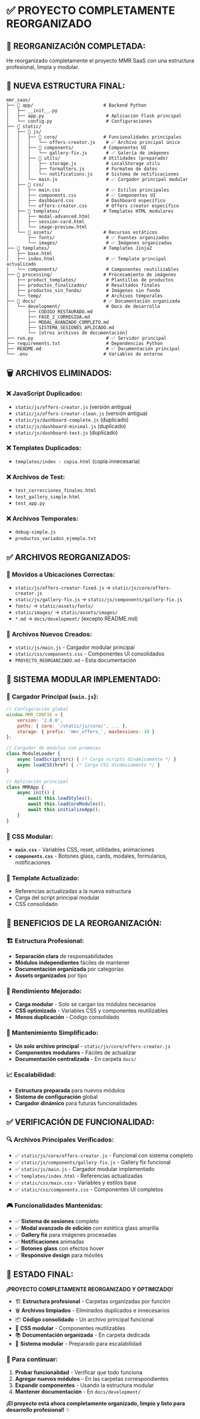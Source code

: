 # ✅ PROYECTO COMPLETAMENTE REORGANIZADO

## 🎯 **REORGANIZACIÓN COMPLETADA:**
He reorganizado completamente el proyecto MMR SaaS con una estructura profesional, limpia y modular.

## 📁 **NUEVA ESTRUCTURA FINAL:**

```
mmr_saas/
├── 📁 app/                          # Backend Python
│   ├── __init__.py
│   ├── app.py                       # Aplicación Flask principal
│   └── config.py                    # Configuraciones
├── 📁 static/
│   ├── 📁 js/
│   │   ├── 📁 core/                 # Funcionalidades principales
│   │   │   └── offers-creator.js    # ✅ Archivo principal único
│   │   ├── 📁 components/           # Componentes UI
│   │   │   └── gallery-fix.js       # ✅ Galería de imágenes
│   │   ├── 📁 utils/                # Utilidades (preparado)
│   │   │   ├── storage.js           # LocalStorage utils
│   │   │   ├── formatters.js        # Formateo de datos
│   │   │   └── notifications.js     # Sistema de notificaciones
│   │   └── main.js                  # ✅ Cargador principal modular
│   ├── 📁 css/
│   │   ├── main.css                 # ✅ Estilos principales
│   │   ├── components.css           # ✅ Componentes UI
│   │   ├── dashboard.css            # Dashboard específico
│   │   └── offers-creator.css       # Offers creator específico
│   ├── 📁 templates/                # Templates HTML modulares
│   │   ├── modal-advanced.html
│   │   ├── session-card.html
│   │   └── image-preview.html
│   └── 📁 assets/                   # Recursos estáticos
│       ├── fonts/                   # ✅ Fuentes organizadas
│       └── images/                  # ✅ Imágenes organizadas
├── 📁 templates/                    # Templates Jinja2
│   ├── base.html
│   ├── index.html                   # ✅ Template principal actualizado
│   └── components/                  # Componentes reutilizables
├── 📁 processing/                   # Procesamiento de imágenes
│   ├── product_templates/           # Plantillas de productos
│   ├── productos_finalizados/       # Resultados finales
│   ├── productos_sin_fondo/         # Imágenes sin fondo
│   └── temp/                        # Archivos temporales
├── 📁 docs/                         # ✅ Documentación organizada
│   └── development/                 # Docs de desarrollo
│       ├── CODIGO_RESTAURADO.md
│       ├── FASE_2_CORREGIDA.md
│       ├── MODAL_AVANZADO_COMPLETO.md
│       ├── SISTEMA_SESIONES_APLICADO.md
│       └── [otros archivos de documentación]
├── run.py                           # ✅ Servidor principal
├── requirements.txt                 # Dependencias Python
├── README.md                        # ✅ Documentación principal
└── .env                            # Variables de entorno
```

## 🗑️ **ARCHIVOS ELIMINADOS:**

### ❌ **JavaScript Duplicados:**
- `static/js/offers-creator.js` (versión antigua)
- `static/js/offers-creator-clean.js` (versión antigua)
- `static/js/dashboard-complete.js` (duplicado)
- `static/js/dashboard-minimal.js` (duplicado)
- `static/js/dashboard-test.js` (duplicado)

### ❌ **Templates Duplicados:**
- `templates/index - copia.html` (copia innecesaria)

### ❌ **Archivos de Test:**
- `test_correcciones_finales.html`
- `test_gallery_simple.html`
- `test_app.py`

### ❌ **Archivos Temporales:**
- `debug-simple.js`
- `productos_variados_ejemplo.txt`

## ✅ **ARCHIVOS REORGANIZADOS:**

### 📁 **Movidos a Ubicaciones Correctas:**
- `static/js/offers-creator-fixed.js` → `static/js/core/offers-creator.js`
- `static/js/gallery-fix.js` → `static/js/components/gallery-fix.js`
- `fonts/` → `static/assets/fonts/`
- `static/images/` → `static/assets/images/`
- `*.md` → `docs/development/` (excepto README.md)

### 📄 **Archivos Nuevos Creados:**
- `static/js/main.js` - Cargador modular principal
- `static/css/components.css` - Componentes UI consolidados
- `PROYECTO_REORGANIZADO.md` - Esta documentación

## 🔧 **SISTEMA MODULAR IMPLEMENTADO:**

### 🚀 **Cargador Principal (`main.js`):**
```javascript
// Configuración global
window.MMR_CONFIG = {
    version: '2.0.0',
    paths: { core: '/static/js/core/', ... },
    storage: { prefix: 'mmr_offers_', maxSessions: 10 }
};

// Cargador de módulos con promesas
class ModuleLoader {
    async loadScript(src) { /* Carga scripts dinámicamente */ }
    async loadCSS(href) { /* Carga CSS dinámicamente */ }
}

// Aplicación principal
class MMRApp {
    async init() {
        await this.loadStyles();
        await this.loadCoreModules();
        await this.initializeApp();
    }
}
```

### 🎨 **CSS Modular:**
- **`main.css`** - Variables CSS, reset, utilidades, animaciones
- **`components.css`** - Botones glass, cards, modales, formularios, notificaciones

### 📱 **Template Actualizado:**
- Referencias actualizadas a la nueva estructura
- Carga del script principal modular
- CSS consolidado

## 🎯 **BENEFICIOS DE LA REORGANIZACIÓN:**

### 🏗️ **Estructura Profesional:**
- **Separación clara** de responsabilidades
- **Módulos independientes** fáciles de mantener
- **Documentación organizada** por categorías
- **Assets organizados** por tipo

### 🚀 **Rendimiento Mejorado:**
- **Carga modular** - Solo se cargan los módulos necesarios
- **CSS optimizado** - Variables CSS y componentes reutilizables
- **Menos duplicación** - Código consolidado

### 🔧 **Mantenimiento Simplificado:**
- **Un solo archivo principal** - `static/js/core/offers-creator.js`
- **Componentes modulares** - Fáciles de actualizar
- **Documentación centralizada** - En carpeta `docs/`

### 📈 **Escalabilidad:**
- **Estructura preparada** para nuevos módulos
- **Sistema de configuración** global
- **Cargador dinámico** para futuras funcionalidades

## ✅ **VERIFICACIÓN DE FUNCIONALIDAD:**

### 🔍 **Archivos Principales Verificados:**
- ✅ `static/js/core/offers-creator.js` - Funcional con sistema completo
- ✅ `static/js/components/gallery-fix.js` - Gallery fix funcional
- ✅ `static/js/main.js` - Cargador modular implementado
- ✅ `templates/index.html` - Referencias actualizadas
- ✅ `static/css/main.css` - Variables y estilos base
- ✅ `static/css/components.css` - Componentes UI completos

### 🎮 **Funcionalidades Mantenidas:**
- ✅ **Sistema de sesiones** completo
- ✅ **Modal avanzado de edición** con estética glass amarilla
- ✅ **Gallery fix** para imágenes procesadas
- ✅ **Notificaciones** animadas
- ✅ **Botones glass** con efectos hover
- ✅ **Responsive design** para móviles

## 🚀 **ESTADO FINAL:**

**¡PROYECTO COMPLETAMENTE REORGANIZADO Y OPTIMIZADO!**

- 🏗️ **Estructura profesional** - Carpetas organizadas por función
- 🗑️ **Archivos limpiados** - Eliminados duplicados e innecesarios
- 📦 **Código consolidado** - Un archivo principal funcional
- 🎨 **CSS modular** - Componentes reutilizables
- 📚 **Documentación organizada** - En carpeta dedicada
- 🔧 **Sistema modular** - Preparado para escalabilidad

### 🎯 **Para continuar:**
1. **Probar funcionalidad** - Verificar que todo funciona
2. **Agregar nuevos módulos** - En las carpetas correspondientes
3. **Expandir componentes** - Usando la estructura modular
4. **Mantener documentación** - En `docs/development/`

**¡El proyecto está ahora completamente organizado, limpio y listo para desarrollo profesional!** ✨